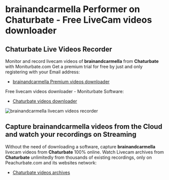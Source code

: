 # brainandcarmella Performer on Chaturbate - Free LiveCam videos downloader

## Chaturbate Live Videos Recorder

Monitor and record livecam videos of **brainandcarmella** from **Chaturbate** with Moniturbate.com
Get a premium trial for free by just and only registering with your Email address:
* [brainandcarmella Premium videos downloader](https://moniturbate.com/request-demo-licence-key.html)

Free livecam videos downloader - Moniturbate Software:
* [Chaturbate videos downloader](https://moniturbate.com/moniturbate-download-software.html)

![brainandcarmella livecam videos recorder](https://peachurnet.com/templates/moniturbate-software.png)


## Capture brainandcarmella videos from the Cloud and watch your recordings on Streaming

Without the need of downloading a software, capture **brainandcarmella** livecam videos from **Chaturbate** 100% online.
Watch Livecam archives from **Chaturbate** unlimitedly from thousands of existing recordings, only on Peachurbate.com and its websites network:
* [Chaturbate videos archives](https://peachurnet.com/)